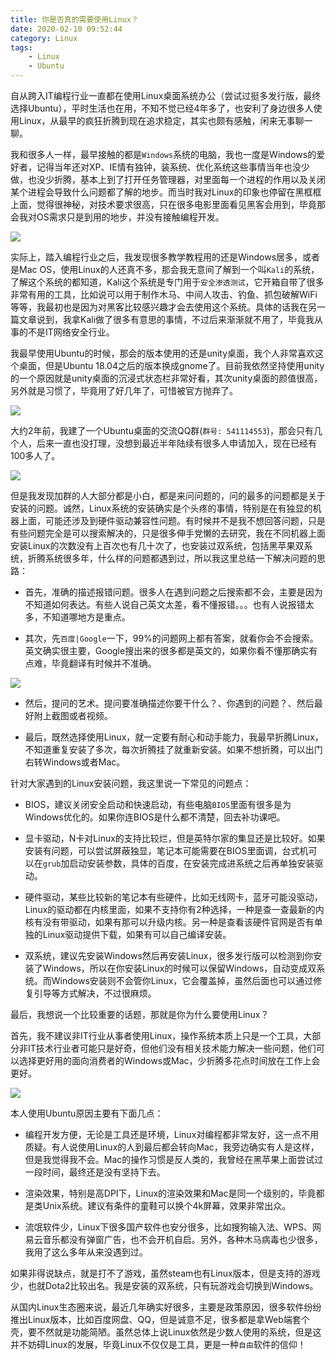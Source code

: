 ```yaml
---
title: 你是否真的需要使用Linux？
date: 2020-02-10 09:52:44
category: Linux
tags: 
    - Linux
    - Ubuntu
---
```


自从跨入IT编程行业一直都在使用Linux桌面系统办公（尝试过挺多发行版，最终选择Ubuntu），平时生活也在用，不知不觉已经4年多了，也安利了身边很多人使用Linux，从最早的疯狂折腾到现在追求稳定，其实也颇有感触，闲来无事聊一聊。

我和很多人一样，最早接触的都是```Windows```系统的电脑，我也一度是Windows的爱好者，记得当年还对XP、IE情有独钟，装系统、优化系统这些事情当年也没少做，也没少折腾，基本上到了打开任务管理器，对里面每一个进程的作用以及关闭某个进程会导致什么问题都了解的地步。而当时我对Linux的印象也停留在黑框框上面，觉得很神秘，对技术要求很高，只在很多电影里面看见黑客会用到，毕竟那会我对OS需求只是到用的地步，并没有接触编程开发。

<img src="/images/2020/2020-02-10-1.jpeg" /> 

<!--more-->

实际上，踏入编程行业之后，我发现很多教学教程用的还是Windows居多，或者是Mac OS，使用Linux的人还真不多，那会我无意间了解到一个叫```Kali```的系统，了解这个系统的都知道，Kali这个系统是专门用于```安全渗透测试```，它开箱自带了很多非常有用的工具，比如说可以用于制作木马、中间人攻击、钓鱼、抓包破解WiFi等等，我最初也是因为对黑客比较感兴趣才会去使用这个系统。具体的话我在另一篇文章说到，我拿Kali做了很多有意思的事情，不过后来渐渐就不用了，毕竟我从事的不是IT网络安全行业。

我最早使用Ubuntu的时候，那会的版本使用的还是unity桌面，我个人非常喜欢这个桌面，但是Ubuntu 18.04之后的版本换成gnome了。目前我依然坚持使用unity的一个原因就是unity桌面的沉浸式状态栏非常好看，其次unity桌面的颜值很高，另外就是习惯了，毕竟用了好几年了，可惜被官方抛弃了。

<img src="/images/2020/2020-02-10-2.png" /> 

大约2年前，我建了一个Ubuntu桌面的交流QQ群(```群号: 541114553```)，那会只有几个人，后来一直也没打理，没想到最近半年陆续有很多人申请加入，现在已经有100多人了。

<img src="/images/2020/2020-02-10-3.png" /> 

但是我发现加群的人大部分都是小白，都是来问问题的，问的最多的问题都是关于安装的问题。诚然，Linux系统的安装确实是个头疼的事情，特别是在有独显的机器上面，可能还涉及到硬件驱动兼容性问题。有时候并不是我不想回答问题，只是有些问题完全是可以搜索解决的，只是很多伸手党懒的去研究，我在不同机器上面安装Linux的次数没有上百次也有几十次了，也安装过双系统，包括黑苹果双系统，折腾系统很多年，什么样的问题都遇到过，所以我这里总结一下解决问题的思路：

- 首先，准确的描述报错问题。很多人在遇到问题之后搜索都不会，主要是因为不知道如何表达。有些人说自己英文太差，看不懂报错。。。也有人说报错太多，不知道哪地方是重点。

- 其次，先```百度|Google```一下，99%的问题网上都有答案，就看你会不会搜索。英文确实很主要，Google搜出来的很多都是英文的，如果你看不懂那确实有点难，毕竟翻译有时候并不准确。

<img src="/images/2020/2020-02-10-4.png" /> 

- 然后，提问的艺术。提问要准确描述你要干什么？、你遇到的问题？、然后最好附上截图或者视频。

- 最后，既然选择使用Linux，就一定要有耐心和动手能力，我最早折腾Linux，不知道重复安装了多次，每次折腾挂了就重新安装。如果不想折腾，可以出门右转Windows或者Mac。

针对大家遇到的Linux安装问题，我这里说一下常见的问题点：

- BIOS，建议关闭安全启动和快速启动，有些电脑```BIOS```里面有很多是为Windows优化的。如果你连BIOS是什么都不清楚，回去补功课吧。

- 显卡驱动，N卡对Linux的支持比较烂，但是英特尔家的集显还是比较好。如果安装有问题，可以尝试屏蔽独显，笔记本可能需要在BIOS里面调，台式机可以在```grub```加启动安装参数，具体的百度，在安装完成进系统之后再单独安装驱动。

- 硬件驱动，某些比较新的笔记本有些硬件，比如无线网卡，蓝牙可能没驱动，Linux的驱动都在内核里面，如果不支持你有2种选择，一种是查一查最新的内核有没有带驱动，如果有那可以升级内核。另一种是查看该硬件官网是否有单独的Linux驱动提供下载，如果有可以自己编译安装。

- 双系统，建议先安装Windows然后再安装Linux，很多发行版可以检测到你安装了Windows，所以在你安装Linux的时候可以保留Windows，自动变成双系统。而Windows安装则不会管你Linux，它会覆盖掉，虽然后面也可以通过修复引导等方式解决，不过很麻烦。

最后，我想说一个比较重要的话题，那就是你为什么要使用Linux？

首先，我不建议非IT行业从事者使用Linux，操作系统本质上只是一个工具，大部分非IT技术行业者可能只是好奇，但他们没有相关技术能力解决一些问题，他们可以选择更好用的面向消费者的Windows或Mac，少折腾多花点时间放在工作上会更好。

<img src="/images/2020/2020-02-10-5.png" />

本人使用Ubuntu原因主要有下面几点：

- 编程开发方便，无论是工具还是环境，Linux对编程都非常友好，这一点不用质疑。有人说使用Linux的人到最后都会转向Mac，我旁边确实有人是这样，但是我觉得我不会。Mac的操作习惯是反人类的，我曾经在黑苹果上面尝试过一段时间，最终还是没有坚持下去。

- 渲染效果，特别是高DPI下，Linux的渲染效果和Mac是同一个级别的，毕竟都是类Unix系统。建议有条件的童鞋可以换个4k屏幕，效果非常出众。

- 流氓软件少，Linux下很多国产软件也安分很多，比如搜狗输入法、WPS、网易云音乐都没有弹窗广告，也不会开机自启。另外，各种木马病毒也少很多，我用了这么多年从来没遇到过。

如果非得说缺点，就是打不了游戏，虽然steam也有Linux版本，但是支持的游戏少，也就Dota2比较出名。我是安装的双系统，只有玩游戏会切换到Windows。

从国内Linux生态圈来说，最近几年确实好很多，主要是政策原因，很多软件纷纷推出Linux版本，比如百度网盘、QQ，但是诚意不足，很多都是拿Web端套个壳，要不然就是功能简陋。虽然总体上说Linux依然是少数人使用的系统，但是这并不妨碍Linux的发展，毕竟Linux不仅仅是工具，更是一种```自由```软件的信仰！

